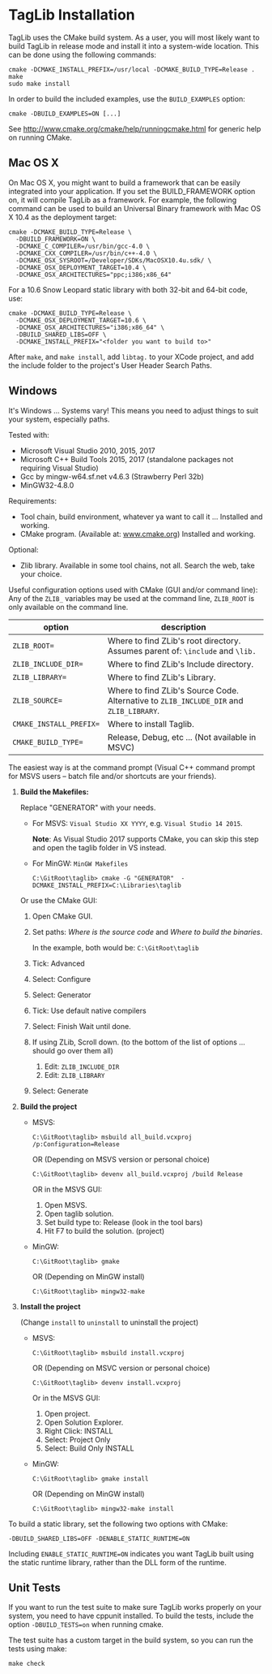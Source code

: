 TagLib Installation
===================

TagLib uses the CMake build system. As a user, you will most likely want to
build TagLib in release mode and install it into a system-wide location.
This can be done using the following commands:

    cmake -DCMAKE_INSTALL_PREFIX=/usr/local -DCMAKE_BUILD_TYPE=Release .
    make
    sudo make install

In order to build the included examples, use the `BUILD_EXAMPLES` option:

    cmake -DBUILD_EXAMPLES=ON [...]

See http://www.cmake.org/cmake/help/runningcmake.html for generic help on
running CMake.

Mac OS X
--------

On Mac OS X, you might want to build a framework that can be easily integrated
into your application. If you set the BUILD_FRAMEWORK option on, it will compile
TagLib as a framework. For example, the following command can be used to build
an Universal Binary framework with Mac OS X 10.4 as the deployment target:

    cmake -DCMAKE_BUILD_TYPE=Release \
      -DBUILD_FRAMEWORK=ON \
      -DCMAKE_C_COMPILER=/usr/bin/gcc-4.0 \
      -DCMAKE_CXX_COMPILER=/usr/bin/c++-4.0 \
      -DCMAKE_OSX_SYSROOT=/Developer/SDKs/MacOSX10.4u.sdk/ \
      -DCMAKE_OSX_DEPLOYMENT_TARGET=10.4 \
      -DCMAKE_OSX_ARCHITECTURES="ppc;i386;x86_64"

For a 10.6 Snow Leopard static library with both 32-bit and 64-bit code, use:

    cmake -DCMAKE_BUILD_TYPE=Release \
      -DCMAKE_OSX_DEPLOYMENT_TARGET=10.6 \
      -DCMAKE_OSX_ARCHITECTURES="i386;x86_64" \
      -DBUILD_SHARED_LIBS=OFF \
      -DCMAKE_INSTALL_PREFIX="<folder you want to build to>"

After `make`, and `make install`, add `libtag.` to your XCode project, and add
the include folder to the project's User Header Search Paths.

Windows
-------

It's Windows ... Systems vary!
This means you need to adjust things to suit your system, especially paths.

Tested with:
* Microsoft Visual Studio 2010, 2015, 2017
* Microsoft C++ Build Tools 2015, 2017 (standalone packages not requiring Visual Studio)
* Gcc by mingw-w64.sf.net v4.6.3 (Strawberry Perl 32b)
* MinGW32-4.8.0

Requirements:
* Tool chain, build environment, whatever ya want to call it ...
     Installed and working.
* CMake program. (Available at: www.cmake.org)
     Installed and working.

Optional:
*  Zlib library.
     Available in some tool chains, not all.
     Search the web, take your choice.

Useful configuration options used with CMake (GUI and/or command line):
  Any of the `ZLIB_` variables may be used at the command line, `ZLIB_ROOT` is only
  available on the command line.
  
  | option               | description |
   ---------------------| ------------|
  `ZLIB_ROOT=`         | Where to find ZLib's root directory. Assumes parent of: `\include` and `\lib.`|
   `ZLIB_INCLUDE_DIR=`  | Where to find ZLib's Include directory.|
   `ZLIB_LIBRARY=`      | Where to find ZLib's Library.
   `ZLIB_SOURCE=`       | Where to find ZLib's Source Code. Alternative to `ZLIB_INCLUDE_DIR` and `ZLIB_LIBRARY`.
   `CMAKE_INSTALL_PREFIX=` | Where to install Taglib. |
   `CMAKE_BUILD_TYPE=`  | Release, Debug, etc ... (Not available in MSVC) |

The easiest way is at the command prompt (Visual C++ command prompt for MSVS users – batch file and/or shortcuts are your friends).

1.  **Build the Makefiles:**

    Replace "GENERATOR" with your needs.
    * For MSVS: `Visual Studio XX YYYY`, e.g. `Visual Studio 14 2015`.
    
      **Note**: As Visual Studio 2017 supports CMake, you can skip this step and open the taglib
      folder in VS instead.
    * For MinGW: `MinGW Makefiles`
       
          C:\GitRoot\taglib> cmake -G "GENERATOR"  -DCMAKE_INSTALL_PREFIX=C:\Libraries\taglib

    Or use the CMake GUI:
    1. Open CMake GUI.
    2. Set paths: *Where is the source code* and *Where to build the binaries*.

       In the example, both would be: `C:\GitRoot\taglib`
    3. Tick: Advanced
    4. Select: Configure
    5. Select: Generator
    6. Tick: Use default native compilers
    7. Select: Finish
      Wait until done.
    8. If using ZLib, Scroll down.
    (to the bottom of the list of options ... should go over them all)
       1. Edit: `ZLIB_INCLUDE_DIR`
       2. Edit: `ZLIB_LIBRARY`
    9. Select: Generate

2.  **Build the project**
    * MSVS:

          C:\GitRoot\taglib> msbuild all_build.vcxproj /p:Configuration=Release
      OR (Depending on MSVS version or personal choice)

          C:\GitRoot\taglib> devenv all_build.vcxproj /build Release
      OR in the MSVS GUI:
      1. Open MSVS.
      2. Open taglib solution.
      3. Set build type to: Release (look in the tool bars)
      2. Hit F7 to build the solution. (project)
    * MinGW:

          C:\GitRoot\taglib> gmake

      OR (Depending on MinGW install)
      
          C:\GitRoot\taglib> mingw32-make



3.  **Install the project**
  
    (Change `install` to `uninstall` to uninstall the project)
    * MSVS:

          C:\GitRoot\taglib> msbuild install.vcxproj
      OR (Depending on MSVC version or personal choice)

          C:\GitRoot\taglib> devenv install.vcxproj
      
      Or in the MSVS GUI:
        1. Open project.
        2. Open Solution Explorer.
        3. Right Click: INSTALL
        4. Select: Project Only
        5. Select: Build Only INSTALL
    * MinGW:

          C:\GitRoot\taglib> gmake install
      OR (Depending on MinGW install)
          
          C:\GitRoot\taglib> mingw32-make install


To build a static library, set the following two options with CMake:

    -DBUILD_SHARED_LIBS=OFF -DENABLE_STATIC_RUNTIME=ON

Including `ENABLE_STATIC_RUNTIME=ON` indicates you want TagLib built using the
static runtime library, rather than the DLL form of the runtime.

Unit Tests
----------

If you want to run the test suite to make sure TagLib works properly on your
system, you need to have cppunit installed. To build the tests, include
the option `-DBUILD_TESTS=on` when running cmake.

The test suite has a custom target in the build system, so you can run
the tests using make:

    make check
